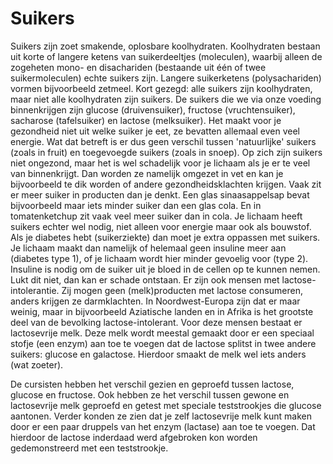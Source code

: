 # Suikers
Suikers zijn zoet smakende, oplosbare koolhydraten. Koolhydraten bestaan uit korte of langere ketens van suikerdeeltjes (moleculen), waarbij alleen de zogeheten mono- en disachariden (bestaande uit één of twee suikermoleculen) echte suikers zijn. Langere suikerketens (polysachariden) vormen bijvoorbeeld zetmeel. Kort gezegd: alle suikers zijn koolhydraten, maar niet alle koolhydraten zijn suikers. De suikers die we via onze voeding binnenkrijgen zijn glucose (druivensuiker), fructose (vruchtensuiker), sacharose (tafelsuiker) en lactose (melksuiker). Het maakt voor je gezondheid niet uit welke suiker je eet, ze bevatten allemaal even veel energie. Wat dat betreft is er dus geen verschil tussen 'natuurlijke' suikers (zoals in fruit) en toegevoegde suikers (zoals in snoep). Op zich zijn suikers niet ongezond, maar het is wel schadelijk voor je lichaam als je er te veel van binnenkrijgt. Dan worden ze namelijk omgezet in vet en kan je bijvoorbeeld te dik worden of andere gezondheidsklachten krijgen. Vaak zit er meer suiker in producten dan je denkt. Een glas sinaasappelsap bevat bijvoorbeeld maar iets minder suiker dan een glas cola. En in tomatenketchup zit vaak veel meer suiker dan in cola. Je lichaam heeft suikers echter wel nodig, niet alleen voor energie maar ook als bouwstof. Als je diabetes hebt (suikerziekte) dan moet je extra oppassen met suikers. Je lichaam maakt dan namelijk of helemaal geen insuline meer aan (diabetes type 1), of je lichaam wordt hier minder gevoelig voor (type 2). Insuline is nodig om de suiker uit je bloed in de cellen op te kunnen nemen. Lukt dit niet, dan kan er schade ontstaan. Er zijn ook mensen met lactose-intolerantie. Zij mogen geen (melk)producten met lactose consumeren, anders krijgen ze darmklachten. In Noordwest-Europa zijn dat er maar weinig, maar in bijvoorbeeld Aziatische landen en in Afrika is het grootste deel van de bevolking lactose-intolerant. Voor deze mensen bestaat er lactosevrije melk. Deze melk wordt meestal gemaakt door er een speciaal stofje (een enzym) aan toe te voegen dat de lactose splitst in twee andere suikers: glucose en galactose. Hierdoor smaakt de melk wel iets anders (wat zoeter).

De cursisten hebben het verschil gezien en geproefd tussen lactose, glucose en fructose. Ook hebben ze het verschil tussen gewone en lactosevrije melk geproefd en getest met speciale teststrookjes die glucose aantonen. Verder konden ze zien dat je zelf lactosevrije melk kunt maken door er een paar druppels van het enzym (lactase) aan toe te voegen. Dat hierdoor de lactose inderdaad werd afgebroken kon worden gedemonstreerd met een teststrookje.
